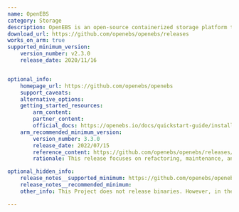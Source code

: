 ```yaml
---
name: OpenEBS
category: Storage
description: OpenEBS is an open-source containerized storage platform that provides persistent storage for Kubernetes workloads.
download_url: https://github.com/openebs/openebs/releases 
works_on_arm: true
supported_minimum_version:
    version_number: v2.3.0 
    release_date: 2020/11/16


optional_info:
    homepage_url: https://github.com/openebs/openebs
    support_caveats:
    alternative_options:
    getting_started_resources:
        arm_content:
        partner_content: 
        official_docs: https://openebs.io/docs/quickstart-guide/installation
    arm_recommended_minimum_version:
        version_number: 3.3.0
        release_date: 2022/07/15
        reference_content: https://github.com/openebs/openebs/releases/tag/v3.3.0
        rationale: This release focuses on refactoring, maintenance, and critical bug fixes across several storage engines. Notable updates include ARM64 infrastructure support for Mayastor, improved logging and rate limiting in LocalPV, and Helm chart fixes for Jiva. The LocalPV Device and LVM components saw CRD updates, scheduler fixes, and dynamic client refactoring. Enhancements to NDM added better path filtering via custom udev rules.

optional_hidden_info:
    release_notes__supported_minimum: https://github.com/openebs/openebs/releases/tag/v2.3.0 
    release_notes__recommended_minimum:
    other_info: This Project does not release binaries. However, in the release notes of v2.3.0, it is mentioned that the ARM64 support for OpenEBS Data Engines - cStor, Jiva, Local PV (hostpath and device), ZFS Local PV are added.

---
```


